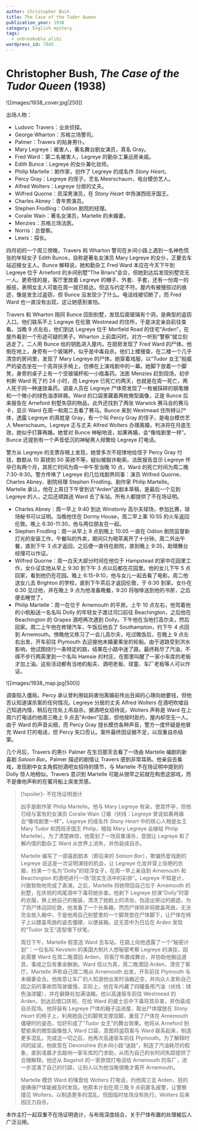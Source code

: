 ```yaml
---
author: Christopher Bush
title: The Case of the Tudor Queen
publication_year: 1938
category: English mystery
tags:
  - unbreakable_alibi
wordpress_id: 7845
---
```


# Christopher Bush, <i>The Case of the Tudor Queen</i> (1938)

![[images/1938_cover.jpg|250]]

出场人物：
- Ludovic Travers：业余侦探。
- George Wharton：苏格兰场警司。
- Palmer：Travers 的贴身男仆。
- Mary Legreye：被害人，著名舞台剧女演员，真名 Gray。
- Fred Ward：第二名被害人，Legreye 的勤杂工兼远房亲戚。
- Edith Bunce：Legreye 的女仆兼化妆师。
- Philip Martelle：剧作家，创作了 Legreye 的成名作 <i>Stony Heart</i>。
- Percy Gray：Legreye 的侄子，艺名 Meerschaum，电台模仿艺人。
- Alfred Wolters：Legreye 分居的丈夫。
- Wilfred Quorne：资深男演员，在 <i>Stony Heart</i> 中饰演西班牙国王。
- Charles Abney：青年男演员。
- Stephen Frodling：Odilon 剧院的经理。
- Coralie Wain：著名女演员，Martelle 的未婚妻。
- Menzies：苏格兰场法医。
- Norris：总督察。
- Lewis：探长。

四月初的一个周三傍晚，Travers 和 Wharton 警司在乡间小路上遇到一名神色慌张的年轻女子 Edith Bunce，自称是著名女演员 Mary Legreye 的女仆，正要去车站迎接女主人。Bunce 解释说，她和勤杂工 Fred Ward 本应在今天下午到 Legreye 位于 Arneford 的乡间别墅“The Briars”会合，但她到达后发现别墅空无一人。更奇怪的是，客厅里放着 Legreye 的帽子、外套、手套，还有一份周一的报纸，表明女主人可能在周一就已抵达，但这与约定不符。屋内有被搜掠过的痕迹，像是发生过盗窃，但 Bunce 没发现少了什么。电话线被切断了，而 Fred Ward 也一直没有出现，这让她感到害怕。

Travers 和 Wharton 陪同 Bunce 回到别墅，发现后窗玻璃有个洞，是典型的盗窃入口。他们联系不上 Legreye 在伦敦 Westmead 的住所，于是决定亲自前往查看。当晚 9 点左右，他们到达 Legreye 位于 Morfield Road 的住宅“Arden”，在屋外看到一个形迹可疑的男子。Wharton 上前盘问时，对方一听到“警察”就立刻逃走了。二人用 Bunce 给的钥匙进入屋内，在厨房发现了 Fred Ward 的尸体。他倒在地上，身旁有一个玻璃杯，似乎是中毒自杀。他们上楼搜查，在二楼一个几乎清空的房间里，发现了 Mary Legreye 的尸体。她穿着戏服，以“Tudor 女王”般威严的姿态坐在一个高背扶手椅上，仿佛在上演戏剧中的一幕。她脚下放着一个脚凳，身旁的桌子上有一个空玻璃杯和一小瓶毒药。法医 Menzies 赶到现场，初步判断 Ward 死了约 24 小时，而 Legreye 已死亡约两天，也就是在周一死亡，两人死于同一种速效毒药。调查人员在 Legreye 尸体旁发现了一枚被踩碎的钢笔帽和一个微小的绿色油漆碎屑。Ward 的口袋里藏着两枚微型画像，正是 Bunce 后来报告在 Arneford 别墅失窃的物品，此外还找到了两张 Warwick 赛马会的赛马卡，显示 Ward 在周一和周二去看了赛马。Bunce 来到 Westmead 住所辨认尸体，透露 Legreye 的真姓是 Gray，有一个叫 Percy Gray 的侄子，是电台模仿艺人 Meerschaum。Legreye 正与丈夫 Alfred Wolters 办理离婚，判决将在月底生效，她似乎打算再婚。她曾对 Bunce 神秘地说，如果再婚，会“像戏剧里一样”。Bunce 还提到有一个声音低沉的神秘男人频繁给 Legreye 打电话。

警方从 Legreye 的支票存根上发现，她曾多次不规律地给侄子 Percy Gray 付钱，数额从 10 英镑到 50 英镑不等，疑似被敲诈勒索。法医报告显示 Legreye 怀孕已有两个月，其死亡时间为周一中午至当晚 10 点，Ward 的死亡时间为周二晚 7:30-9:30。警方传唤了 Legreye 的几位戏剧界同事：演员 Wilfred Quorne、Charles Abney、剧院经理 Stephen Frodling、剧作家 Philip Martelle。Martelle 承认，他在上周日下午曾到访“Arden”送剧本草稿，是最后一个见到 Legreye 的人，之后还顺路送 Ward 去了车站。所有人都提供了不在场证明。
- Charles Abney：周一早上 9:40 到达 Winstonly 高尔夫球场，参加比赛，球场秘书可以证明。当晚他住在 Dormy House，周二早上乘 10:55 的火车返回伦敦。晚上 6:30-11:30，他与两位朋友在一起。
- Stephen Frodling：周一从早上 9 点到晚上 10:05 一直在 Odilon 剧院监督新灯光的安装工作，午餐叫的外卖，期间只为喝茶离开了十分钟。周二外出午餐，直到下午 3 点才返回，之后便一直待在剧院，直到晚上 9:35，助理舞台经理可以作证。
- Wilfred Quorne：周一白天大部分时间在他位于 Hampstead 的家中花园里工作，女仆证实他从早上 9:30 到下午 3 点以后都在花园里。他的女儿下午 5 点回家，看到他仍在花园。晚上 6:15-9:10，他与女儿一起去看了电影。周二他送女儿去 Brighton 的学校，直到下午茶后才返回伦敦，于 6:30 到家。女仆在 6:30 见过他，并在晚上 9 点为他准备晚餐，9:20 将咖啡送到他的书房，之后便去睡觉了。
- Philip Martelle：周一在位于 Arnemouth 的平房。上午 10 点左右，他驾着他的小帆船送一名名叫 Dolly 的年轻女子渡过河口前往 Beachington，之后他在 Beachington 的 Grapes 酒吧再次遇到 Dolly。下午他在当地打高尔夫，然后回家。周二上午他在修理汽车，午饭后他去了 Southampton，约下午 4 点回到 Arnemouth。傍晚他又练习了一会儿高尔夫，吃过晚饭后，在晚上 9 点左右出发，开车前往 Plymouth 去迎接他未婚妻乘坐的轮船。由于道路受到洪水影响，他试图绕行一条特定的路，结果在小路中迷了路，最终耗尽了汽油，不得不步行两英里到一个名叫 Hamsie 的村庄，在那里叫醒了一家小车库的老板才加上油。这些活动都有当地的船夫、酒吧老板、球童、车厂老板等人可以作证。

![[images/1938_map.jpg|500]]

调查陷入僵局。Percy  承认曾利用姑妈害怕离婚前传出丑闻的心理向她要钱，但他否认知道谋杀案的任何情况。Legreye 分居的丈夫 Alfred Wolters 在酒吧吹嘘自己知道内情，稍后在住处上吊自杀。据酒吧女招待说，Wolters 声称是 Ward 在上周六打电话约他周三晚上 9 点去“Arden”见面，但他按时赴约，屋内却空无一人。由于 Ward 的声音尖细，而 Percy Gray 擅长模仿各种声音，警方一度怀疑是他冒充 Ward 打的电话，但 Percy 矢口否认。案件最终因证据不足，以双重自杀结案。

几个月后，Travers 的男仆 Palmer 在生日那天去看了一场由 Martelle 编剧的新喜剧 <i>Saloon Bar</i>。Palmer 描述的剧情让 Travers 感到非常耳熟。他亲自去看戏，发现剧中女主角假扮酒吧女招待的情节，与 Martelle 不在场证明中提到的 Dolly 惊人地相似。Travers 意识到 Martelle 可能从很早之前就在构思这部戏，而不是像他声称的在蜜月船上突发灵感。

> [!spoiler]- 不在场证明诡计
> 
> 凶手是剧作家 Philip Martelle。他与 Mary Legreye 有染，使其怀孕，但他已经与富有的女演员 Coralie Wain 订婚（伏线：Legreye 曾说如果再婚会“像戏剧里一样”，Legreye 的成名作 <i>Stony Heart</i> 中的核心人物是女王 Mary Tudor 和西班牙国王 Philip，暗指 Mary Legreye 会嫁给 Philip Martelle）。为了清楚麻烦，他策划了一场双重谋杀，意图让 Legreye 和了解内情的勤杂工 Ward 从世界上消失，并伪装成自杀。
> 
> Martelle 编写了一部喜剧剧本（即后来的 <i>Saloon Bar</i>），欺骗热爱戏剧的 Legreye 说这是一次证明演技的机会，让 Legreye 化妆并穿上俗艳的衣服，扮演一个名为“Dolly”的轻浮女子，在周一早上亲自到 Arnemouth 和 Beachington 的酒吧进行一场“现实生活中的彩排”。Legreye 不知是计，兴致勃勃地完成了表演。之后，Martelle 将她带回自己位于 Arnemouth 的别墅，在庆祝的鸡尾酒中下毒将她杀害。他剥下 Legreye 扮演“Dolly”时穿的衣服，换上她自己的服装，清洗了她脸上的浓妆，伪造出哭过的痕迹。为了将尸体运回伦敦，他准备了一个长条箱，然而尸体除非将膝盖弯曲，无法完全放入箱中，于是他用自己别墅里的一个脚凳垫在尸体脚下，让尸体在椅子上以膝盖弯曲的姿态僵硬，以便装箱。这无意中为日后在 Arden 发现的“Tudor 女王”造型埋下伏笔。
> 
> 周日下午，Martelle 假意送 Ward 去车站，在路上向他透露了一个“秘密计划”：一位名叫 Kevstein 的美国大制片人想秘密考察 Legreye 的演技，因此需要 Ward 在周二晚潜回 Arden，将客厅布置成舞台，并协助他搬运道具，事成之后有重金酬谢。Ward 信以为真，周二晚潜回 Arden，清空了客厅。Martelle 声称自己周二晚从 Arnemouth 出发，开车前往 Plymouth 与未婚妻会合。他故意让车厂的人知道他出发时油箱近空，并向众人宣称自己因之前的事故而驾驶缓慢。实际上，他在车内藏了四罐备用汽油（伏线：绿色油漆罐），并在僻静处加满油箱。他以高速驱车前往 Westmead 的 Arden，到达后借口庆祝，在给 Ward 的威士忌中下毒将其杀害，并伪装成自杀现场。他将装有 Legreye 尸体的箱子运进屋，取出尸体摆放在 <i>Stony Heart</i> 的椅子上，利用她自己的脚凳支撑双脚，重现了尸体在 Arnemouth 僵硬时的姿态，恰好形成了“Tudor 女王”的舞台效果。他将从 Arneford 别墅偷来的微型画像放入 Ward 口袋，意图将盗窃案与 Ward 联系起来，制造更多混乱。完成这一切之后，他再次高速驱车前往 Plymouth。为了解释时间的延误，他故意在 Devonshire 的乡间小路“迷路”，制造了汽油耗尽的假象，直到凌晨才去敲响一家车库的门求助，从而为自己的长时间失踪提供了合理解释。他还从 Bagshot 的一家旅馆打电话给 Arnemouth 的车厂，进一步混淆了自己的行踪，让别人以为他当晚很晚才离开 Arnemouth。
> 
> Martelle 模仿 Ward 的嗓音给 Wolters 打电话，约他周三去 Arden，目的是确保尸体能被及时发现。他原本计划在周三晚 9 点前匿名报警，让警察撞见 Wolters，以制造更多的混乱，但因临时怯场没有执行。Wolters 后来因压力自杀。

本作主打一起双重不在场证明诡计，与布局深度结合，关于尸体布置的处理被后人广泛沿用。

